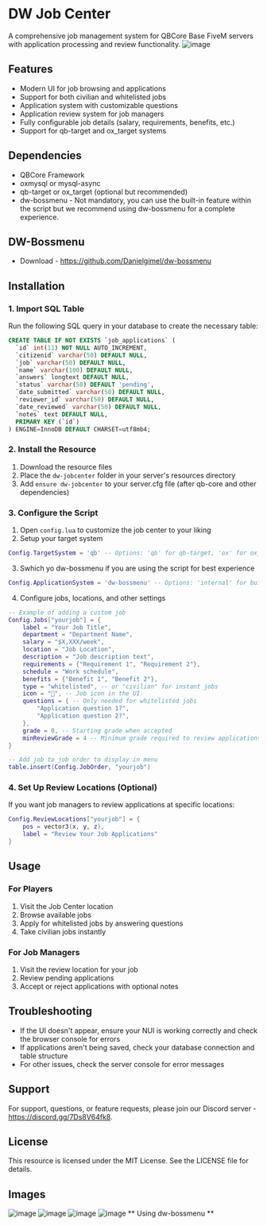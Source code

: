 # DW Job Center
A comprehensive job management system for QBCore Base FiveM servers with application processing and review functionality.
![image](https://github.com/user-attachments/assets/ab890beb-f1cd-427e-b922-347087d534c4)

## Features

- Modern UI for job browsing and applications
- Support for both civilian and whitelisted jobs
- Application system with customizable questions
- Application review system for job managers
- Fully configurable job details (salary, requirements, benefits, etc.)
- Support for qb-target and ox_target systems

## Dependencies

- QBCore Framework
- oxmysql or mysql-async
- qb-target or ox_target (optional but recommended)
- dw-bossmenu - Not mandatory, you can use the built-in feature within the script but we recommend using dw-bossmenu for a complete experience.

## DW-Bossmenu
- Download - https://github.com/Danielgimel/dw-bossmenu


## Installation

### 1. Import SQL Table

Run the following SQL query in your database to create the necessary table:

```sql
CREATE TABLE IF NOT EXISTS `job_applications` (
  `id` int(11) NOT NULL AUTO_INCREMENT,
  `citizenid` varchar(50) DEFAULT NULL,
  `job` varchar(50) DEFAULT NULL,
  `name` varchar(100) DEFAULT NULL,
  `answers` longtext DEFAULT NULL,
  `status` varchar(50) DEFAULT 'pending',
  `date_submitted` varchar(50) DEFAULT NULL,
  `reviewer_id` varchar(50) DEFAULT NULL,
  `date_reviewed` varchar(50) DEFAULT NULL,
  `notes` text DEFAULT NULL,
  PRIMARY KEY (`id`)
) ENGINE=InnoDB DEFAULT CHARSET=utf8mb4;
```

### 2. Install the Resource

1. Download the resource files
2. Place the `dw-jobcenter` folder in your server's resources directory
3. Add `ensure dw-jobcenter` to your server.cfg file (after qb-core and other dependencies)

### 3. Configure the Script

1. Open `config.lua` to customize the job center to your liking
2. Setup your target system
```lua
Config.TargetSystem = 'qb' -- Options: 'qb' for qb-target, 'ox' for ox_target
```
3. Swhich yo dw-bossmenu if you are using the script for best experience
```lua
Config.ApplicationSystem = 'dw-bossmenu' -- Options: 'internal' for built-in system, 'dw-bossmenu' for external dw-bossmenu
```
4. Configure jobs, locations, and other settings

```lua
-- Example of adding a custom job
Config.Jobs["yourjob"] = {
    label = "Your Job Title",
    department = "Department Name",
    salary = "$X,XXX/week",
    location = "Job Location",
    description = "Job description text",
    requirements = {"Requirement 1", "Requirement 2"},
    schedule = "Work schedule",
    benefits = {"Benefit 1", "Benefit 2"},
    type = "whitelisted", -- or "civilian" for instant jobs
    icon = "🔧", -- Job icon in the UI
    questions = { -- Only needed for whitelisted jobs
        "Application question 1?",
        "Application question 2?",
    },
    grade = 0, -- Starting grade when accepted
    minReviewGrade = 4 -- Minimum grade required to review applications
}

-- Add job to job order to display in menu
table.insert(Config.JobOrder, "yourjob")
```

### 4. Set Up Review Locations (Optional)

If you want job managers to review applications at specific locations:

```lua
Config.ReviewLocations["yourjob"] = {
    pos = vector3(x, y, z),
    label = "Review Your Job Applications"
}
```

## Usage

### For Players

1. Visit the Job Center location
2. Browse available jobs
3. Apply for whitelisted jobs by answering questions
4. Take civilian jobs instantly

### For Job Managers

1. Visit the review location for your job
2. Review pending applications
3. Accept or reject applications with optional notes

## Troubleshooting

- If the UI doesn't appear, ensure your NUI is working correctly and check the browser console for errors
- If applications aren't being saved, check your database connection and table structure
- For other issues, check the server console for error messages

## Support

For support, questions, or feature requests, please join our Discord server - https://discord.gg/7Ds8V64fk8.

## License

This resource is licensed under the MIT License. See the LICENSE file for details.

## Images
![image](https://github.com/user-attachments/assets/8bcf054c-329d-4913-9f92-91ae9e34200c)
![image](https://github.com/user-attachments/assets/1c6a2eba-7c54-4cb7-8b52-8d91fad3c53c)
![image](https://github.com/user-attachments/assets/575e119d-9380-497b-856c-bea73bced49d)
![image](https://github.com/user-attachments/assets/a263f7e0-4937-4813-8325-831f6118e2cd)  ** Using dw-bossmenu **
